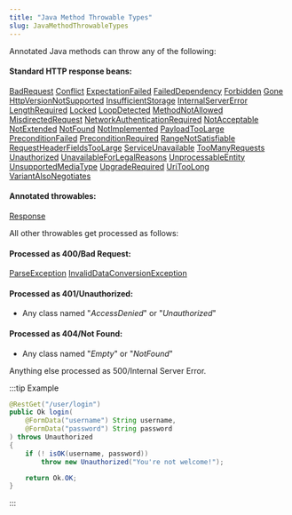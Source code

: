 ```yaml
---
title: "Java Method Throwable Types"
slug: JavaMethodThrowableTypes
---
```


Annotated Java methods can throw any of the following:

#### Standard HTTP response beans:

<tree>
<node-0><javac-class><a href="/site/apidocs/org/apache/juneau/http/response/BadRequest.html" target="_blank">BadRequest</a></javac-class> <javac-class><a href="/site/apidocs/org/apache/juneau/http/response/Conflict.html" target="_blank">Conflict</a></javac-class> <javac-class><a href="/site/apidocs/org/apache/juneau/http/response/ExpectationFailed.html" target="_blank">ExpectationFailed</a></javac-class> <javac-class><a href="/site/apidocs/org/apache/juneau/http/response/FailedDependency.html" target="_blank">FailedDependency</a></javac-class> <javac-class><a href="/site/apidocs/org/apache/juneau/http/response/Forbidden.html" target="_blank">Forbidden</a></javac-class> <javac-class><a href="/site/apidocs/org/apache/juneau/http/response/Gone.html" target="_blank">Gone</a></javac-class> <javac-class><a href="/site/apidocs/org/apache/juneau/http/response/HttpVersionNotSupported.html" target="_blank">HttpVersionNotSupported</a></javac-class> <javac-class><a href="/site/apidocs/org/apache/juneau/http/response/InsufficientStorage.html" target="_blank">InsufficientStorage</a></javac-class> <javac-class><a href="/site/apidocs/org/apache/juneau/http/response/InternalServerError.html" target="_blank">InternalServerError</a></javac-class> <javac-class><a href="/site/apidocs/org/apache/juneau/http/response/LengthRequired.html" target="_blank">LengthRequired</a></javac-class> <javac-class><a href="/site/apidocs/org/apache/juneau/http/response/Locked.html" target="_blank">Locked</a></javac-class> <javac-class><a href="/site/apidocs/org/apache/juneau/http/response/LoopDetected.html" target="_blank">LoopDetected</a></javac-class> <javac-class><a href="/site/apidocs/org/apache/juneau/http/response/MethodNotAllowed.html" target="_blank">MethodNotAllowed</a></javac-class> <javac-class><a href="/site/apidocs/org/apache/juneau/http/response/MisdirectedRequest.html" target="_blank">MisdirectedRequest</a></javac-class> <javac-class><a href="/site/apidocs/org/apache/juneau/http/response/NetworkAuthenticationRequired.html" target="_blank">NetworkAuthenticationRequired</a></javac-class> <javac-class><a href="/site/apidocs/org/apache/juneau/http/response/NotAcceptable.html" target="_blank">NotAcceptable</a></javac-class> <javac-class><a href="/site/apidocs/org/apache/juneau/http/response/NotExtended.html" target="_blank">NotExtended</a></javac-class> <javac-class><a href="/site/apidocs/org/apache/juneau/http/response/NotFound.html" target="_blank">NotFound</a></javac-class> <javac-class><a href="/site/apidocs/org/apache/juneau/http/response/NotImplemented.html" target="_blank">NotImplemented</a></javac-class> <javac-class><a href="/site/apidocs/org/apache/juneau/http/response/PayloadTooLarge.html" target="_blank">PayloadTooLarge</a></javac-class> <javac-class><a href="/site/apidocs/org/apache/juneau/http/response/PreconditionFailed.html" target="_blank">PreconditionFailed</a></javac-class> <javac-class><a href="/site/apidocs/org/apache/juneau/http/response/PreconditionRequired.html" target="_blank">PreconditionRequired</a></javac-class> <javac-class><a href="/site/apidocs/org/apache/juneau/http/response/RangeNotSatisfiable.html" target="_blank">RangeNotSatisfiable</a></javac-class> <javac-class><a href="/site/apidocs/org/apache/juneau/http/response/RequestHeaderFieldsTooLarge.html" target="_blank">RequestHeaderFieldsTooLarge</a></javac-class> <javac-class><a href="/site/apidocs/org/apache/juneau/http/response/ServiceUnavailable.html" target="_blank">ServiceUnavailable</a></javac-class> <javac-class><a href="/site/apidocs/org/apache/juneau/http/response/TooManyRequests.html" target="_blank">TooManyRequests</a></javac-class> <javac-class><a href="/site/apidocs/org/apache/juneau/http/response/Unauthorized.html" target="_blank">Unauthorized</a></javac-class> <javac-class><a href="/site/apidocs/org/apache/juneau/http/response/UnavailableForLegalReasons.html" target="_blank">UnavailableForLegalReasons</a></javac-class> <javac-class><a href="/site/apidocs/org/apache/juneau/http/response/UnprocessableEntity.html" target="_blank">UnprocessableEntity</a></javac-class> <javac-class><a href="/site/apidocs/org/apache/juneau/http/response/UnsupportedMediaType.html" target="_blank">UnsupportedMediaType</a></javac-class> <javac-class><a href="/site/apidocs/org/apache/juneau/http/response/UpgradeRequired.html" target="_blank">UpgradeRequired</a></javac-class> <javac-class><a href="/site/apidocs/org/apache/juneau/http/response/UriTooLong.html" target="_blank">UriTooLong</a></javac-class> <javac-class><a href="/site/apidocs/org/apache/juneau/http/response/VariantAlsoNegotiates.html" target="_blank">VariantAlsoNegotiates</a></javac-class></node-0>
</tree>

#### Annotated throwables:

<tree>
<node-0><java-annotation><a href="/site/apidocs/org/apache/juneau/http/annotation/Response.html" target="_blank">Response</a></java-annotation></node-0>
</tree>

All other throwables get processed as follows:

#### Processed as 400/Bad Request:

<tree>
<node-0><java-class><a href="/site/apidocs/org/apache/juneau/parser/ParseException.html" target="_blank">ParseException</a></java-class></node-0>
<node-0><java-class><a href="/site/apidocs/org/apache/juneau/InvalidDataConversionException.html" target="_blank">InvalidDataConversionException</a></java-class></node-0>
</tree>

#### Processed as 401/Unauthorized:

- Any class named "*AccessDenied*" or  "*Unauthorized*"

#### Processed as 404/Not Found:

- Any class named "*Empty*" or  "*NotFound*"

Anything else processed as 500/Internal Server Error.

:::tip Example
```java
@RestGet("/user/login")
public Ok login(
    @FormData("username") String username,
    @FormData("password") String password
) throws Unauthorized
{
    if (! isOK(username, password))
        throw new Unauthorized("You're not welcome!");

    return Ok.OK;
}
```
:::